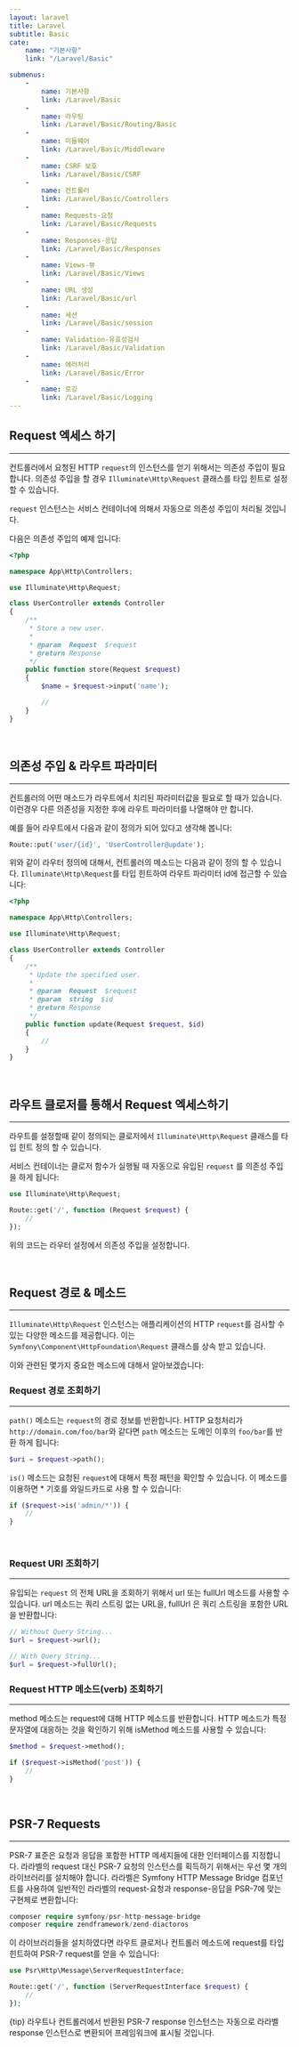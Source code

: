 ```yaml
---
layout: laravel
title: Laravel
subtitle: Basic
cate:
    name: "기본사항"
    link: "/Laravel/Basic"

submenus:
    -
        name: 기본사항
        link: /Laravel/Basic
    -
        name: 라우팅
        link: /Laravel/Basic/Routing/Basic
    -
        name: 미들웨어
        link: /Laravel/Basic/Middleware
    -
        name: CSRF 보호
        link: /Laravel/Basic/CSRF
    -
        name: 컨트롤러
        link: /Laravel/Basic/Controllers
    -
        name: Requests-요청
        link: /Laravel/Basic/Requests
    -
        name: Responses-응답
        link: /Laravel/Basic/Responses
    -
        name: Views-뷰
        link: /Laravel/Basic/Views
    -
        name: URL 생성
        link: /Laravel/Basic/url
    -
        name: 세션
        link: /Laravel/Basic/session
    -
        name: Validation-유효성검사
        link: /Laravel/Basic/Validation
    -
        name: 에러처리
        link: /Laravel/Basic/Error
    -
        name: 로깅
        link: /Laravel/Basic/Logging
---
```


## Request 엑세스 하기
---

컨트롤러에서 요청된 HTTP `request`의 인스턴스를 얻기 위해서는 의존성 주입이 필요합니다. 의존성 주입을 할 경우 `Illuminate\Http\Request` 클래스를 타입 힌트로 설정할 수 있습니다.

`request` 인스턴스는 서비스 컨테이너에 의해서 자동으로 의존성 주입이 처리될 것입니다.


다음은 의존성 주입의 예제 입니다:
```php
<?php

namespace App\Http\Controllers;

use Illuminate\Http\Request;

class UserController extends Controller
{
    /**
     * Store a new user.
     *
     * @param  Request  $request
     * @return Response
     */
    public function store(Request $request)
    {
        $name = $request->input('name');

        //
    }
}
```

<br>

## 의존성 주입 & 라우트 파라미터
---

컨트롤러의 어떤 매소드가 라우트에서 치리된 파라미터값을 필요로 할 때가 있습니다. 이런경우 다른 의존성을 지정한 후에 라우트 파라미터를 나열해야 만 합니다. 

예를 들어 라우트에서 다음과 같이 정의가 되어 있다고 생각해 봅니다:

```php
Route::put('user/{id}', 'UserController@update');
```

위와 같이 라우터 정의에 대해서, 컨트롤러의 메소드는 다음과 같이 정의 할 수 있습니다.
`Illuminate\Http\Request`를 타입 힌트하여 라우트 파라미터 id에 접근할 수 있습니다:

```php
<?php

namespace App\Http\Controllers;

use Illuminate\Http\Request;

class UserController extends Controller
{
    /**
     * Update the specified user.
     *
     * @param  Request  $request
     * @param  string  $id
     * @return Response
     */
    public function update(Request $request, $id)
    {
        //
    }
}
```

<br>

## 라우트 클로저를 통해서 Request 엑세스하기
---

라우트를 설정할때 같이 정의되는 클로저에서  `Illuminate\Http\Request` 클래스를 타입 힌트 정의 할 수 있습니다. 

서비스 컨테이너는 클로저 함수가 실행될 때 자동으로 유입된 `request` 를 의존성 주입을 하게 됩니다:

```php
use Illuminate\Http\Request;

Route::get('/', function (Request $request) {
    //
});
```

위의 코드는 라우터 설정에서 의존성 주입을 설정합니다.

<br>

## Request 경로 & 메소드
---

`Illuminate\Http\Request` 인스턴스는 애플리케이션의 HTTP `request`를 검사할 수 있는 다양한 메소드를 제공합니다.
이는 `Symfony\Component\HttpFoundation\Request` 클래스를 상속 받고 있습니다. 

이와 관련된 몇가지 중요한 메소드에 대해서 알아보겠습니다:

### Request 경로 조회하기
---

`path()` 메소드는 `request`의 경로 정보를 반환합니다. 
HTTP 요청처리가 `http://domain.com/foo/bar`와 같다면 `path` 메소드는 도메인 이후의 `foo/bar`를 반환 하게 됩니다:

```php
$uri = $request->path();
```

`is()` 메소드는 요청된 `request`에 대해서 특정 패턴을 확인할 수 있습니다. 
이 메소드를 이용하면 * 기호를 와일드카드로 사용 할 수 있습니다:

```php
if ($request->is('admin/*')) {
    //
}
```

<br>

### Request URI 조회하기
---

유입되는 `request` 의 전체 URL을 조회하기 위해서 url 또는 fullUrl 메소드를 사용할 수 있습니다. 
url 메소드는 쿼리 스트링 없는 URL을, fullUrl 은 쿼리 스트링을 포함한 URL을 반환합니다:

```php
// Without Query String...
$url = $request->url();

// With Query String...
$url = $request->fullUrl();
```

### Request HTTP 메소드(verb) 조회하기
---
method 메소드는 request에 대해 HTTP 메소드를 반환합니다. HTTP 메소드가 특정 문자열에 대응하는 것을 확인하기 위해 isMethod 메소드를 사용할 수 있습니다:

```php
$method = $request->method();

if ($request->isMethod('post')) {
    //
}
```
<br>

## PSR-7 Requests
---

PSR-7 표준은 요청과 응답을 포함한 HTTP 메세지들에 대한 인터페이스를 지정합니다. 라라벨의 request 대신 PSR-7 요청의 인스턴스를 획득하기 위해서는 우선 몇 개의 라이브러리를 설치해야 합니다. 라라벨은 Symfony HTTP Message Bridge 컴포넌트를 사용하여 일반적인 라라벨의 request-요청과 response-응답을 PSR-7에 맞는 구현체로 변환합니다:

```php
composer require symfony/psr-http-message-bridge
composer require zendframework/zend-diactoros
```

이 라이브러리들을 설치하였다면 라우트 클로저나 컨트롤러 메소드에 request를 타입힌트하여 PSR-7 request를 얻을 수 있습니다:

```php
use Psr\Http\Message\ServerRequestInterface;

Route::get('/', function (ServerRequestInterface $request) {
    //
});
```
{tip} 라우트나 컨트롤러에서 반환된 PSR-7 response 인스턴스는 자동으로 라라벨 response 인스턴스로 변환되어 프레임워크에 표시될 것입니다.


